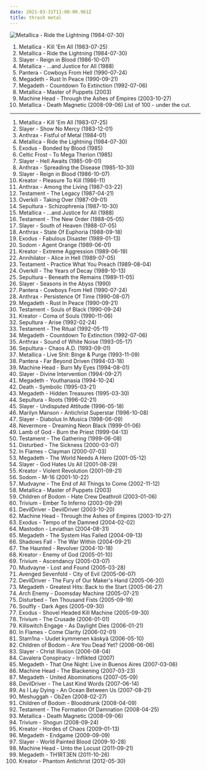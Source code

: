 ```yaml
---
date: 2021-03-31T11:00:00.961Z
title: thrash metal
---
```

![Metallica - Ride the Lightning (1984-07-30)](http://coverartarchive.org/release/2236dd07-a2f3-466a-973d-9069001a89da/4648219389-500.jpg "Metallica - Ride the Lightning (1984-07-30)")
1. Metallica - Kill 'Em All (1983-07-25)
2. Metallica - Ride the Lightning (1984-07-30)
3. Slayer - Reign in Blood (1986-10-07)
4. Metallica - ...and Justice for All (1988)
5. Pantera - Cowboys From Hell (1990-07-24)
6. Megadeth - Rust In Peace (1990-09-21)
7. Megadeth - Countdown To Extinction (1992-07-06)
8. Metallica - Master of Puppets (2003)
9. Machine Head - Through the Ashes of Empires (2003-10-27)
10. Metallica - Death Magnetic (2008-09-06)
List of 100 - under the cut.
<!-- more -->
-----
1. Metallica - Kill 'Em All (1983-07-25)
2. Slayer - Show No Mercy (1983-12-01)
3. Anthrax - Fistful of Metal (1984-01)
4. Metallica - Ride the Lightning (1984-07-30)
5. Exodus - Bonded by Blood (1985)
6. Celtic Frost - To Mega Therion (1985)
7. Slayer - Hell Awaits (1985-09-01)
8. Anthrax - Spreading the Disease (1985-10-30)
9. Slayer - Reign in Blood (1986-10-07)
10. Kreator - Pleasure To Kill (1986-11)
11. Anthrax - Among the Living (1987-03-22)
12. Testament - The Legacy (1987-04-21)
13. Overkill - Taking Over (1987-09-01)
14. Sepultura - Schizophrenia (1987-10-30)
15. Metallica - ...and Justice for All (1988)
16. Testament - The New Order (1988-05-05)
17. Slayer - South of Heaven (1988-07-05)
18. Anthrax - State Of Euphoria (1988-09-18)
19. Exodus - Fabulous Disaster (1989-01-13)
20. Sodom - Agent Orange (1989-06-01)
21. Kreator - Extreme Aggression (1989-06-19)
22. Annihilator - Alice in Hell (1989-07-05)
23. Testament - Practice What You Preach (1989-08-04)
24. Overkill - The Years of Decay (1989-10-13)
25. Sepultura - Beneath the Remains (1989-11-05)
26. Slayer - Seasons in the Abyss (1990)
27. Pantera - Cowboys From Hell (1990-07-24)
28. Anthrax - Persistence Of Time (1990-08-07)
29. Megadeth - Rust In Peace (1990-09-21)
30. Testament - Souls of Black (1990-09-24)
31. Kreator - Coma of Souls (1990-11-06)
32. Sepultura - Arise (1992-02-24)
33. Testament - The Ritual (1992-05-11)
34. Megadeth - Countdown To Extinction (1992-07-06)
35. Anthrax - Sound of White Noise (1993-05-17)
36. Sepultura - Chaos A.D. (1993-09-01)
37. Metallica - Live Shit: Binge & Purge (1993-11-09)
38. Pantera - Far Beyond Driven (1994-03-18)
39. Machine Head - Burn My Eyes (1994-08-01)
40. Slayer - Divine Intervention (1994-09-27)
41. Megadeth - Youthanasia (1994-10-24)
42. Death - Symbolic (1995-03-21)
43. Megadeth - Hidden Treasures (1995-03-30)
44. Sepultura - Roots (1996-02-21)
45. Slayer - Undisputed Attitude (1996-05-18)
46. Marilyn Manson - Antichrist Superstar (1996-10-08)
47. Slayer - Diabolus In Musica (1998-06-09)
48. Nevermore - Dreaming Neon Black (1999-01-06)
49. Lamb of God - Burn the Priest (1999-04-13)
50. Testament - The Gathering (1999-06-08)
51. Disturbed - The Sickness (2000-03-07)
52. In Flames - Clayman (2000-07-03)
53. Megadeth - The World Needs A Hero (2001-05-12)
54. Slayer - God Hates Us All (2001-08-29)
55. Kreator - Violent Revolution (2001-09-21)
56. Sodom - M-16 (2001-10-22)
57. Mudvayne - The End of All Things to Come (2002-11-12)
58. Metallica - Master of Puppets (2003)
59. Children of Bodom - Hate Crew Deathroll (2003-01-06)
60. Trivium - Ember To Inferno (2003-09-29)
61. DevilDriver - DevilDriver (2003-10-20)
62. Machine Head - Through the Ashes of Empires (2003-10-27)
63. Exodus - Tempo of the Damned (2004-02-02)
64. Mastodon - Leviathan (2004-08-31)
65. Megadeth - The System Has Failed (2004-09-13)
66. Shadows Fall - The War Within (2004-09-21)
67. The Haunted - Revolver (2004-10-18)
68. Kreator - Enemy of God (2005-01-10)
69. Trivium - Ascendancy (2005-03-07)
70. Mudvayne - Lost and Found (2005-03-28)
71. Avenged Sevenfold - City of Evil (2005-06-07)
72. DevilDriver - The Fury of Our Maker's Hand (2005-06-20)
73. Megadeth - Greatest Hits: Back to the Start (2005-06-27)
74. Arch Enemy - Doomsday Machine (2005-07-21)
75. Disturbed - Ten Thousand Fists (2005-09-19)
76. Soulfly - Dark Ages (2005-09-30)
77. Exodus - Shovel Headed Kill Machine (2005-09-30)
78. Trivium - The Crusade (2006-01-01)
79. Killswitch Engage - As Daylight Dies (2006-01-21)
80. In Flames - Come Clarity (2006-02-01)
81. Stam1na - Uudet kymmenen käskyä (2006-05-10)
82. Children of Bodom - Are You Dead Yet? (2006-06-06)
83. Slayer - Christ Illusion (2006-08-04)
84. Cavalera Conspiracy - Inflikted (2007)
85. Megadeth - That One Night: Live in Buenos Aires (2007-03-06)
86. Machine Head - The Blackening (2007-03-23)
87. Megadeth - United Abominations (2007-05-09)
88. DevilDriver - The Last Kind Words (2007-06-14)
89. As I Lay Dying - An Ocean Between Us (2007-08-21)
90. Meshuggah - ObZen (2008-02-27)
91. Children of Bodom - Blooddrunk (2008-04-09)
92. Testament - The Formation Of Damnation (2008-04-25)
93. Metallica - Death Magnetic (2008-09-06)
94. Trivium - Shogun (2008-09-24)
95. Kreator - Hordes of Chaos (2009-01-13)
96. Megadeth - Endgame (2009-09-09)
97. Slayer - World Painted Blood (2009-10-28)
98. Machine Head - Unto the Locust (2011-09-21)
99. Megadeth - TH1RT3EN (2011-10-26)
100. Kreator - Phantom Antichrist (2012-05-30)
